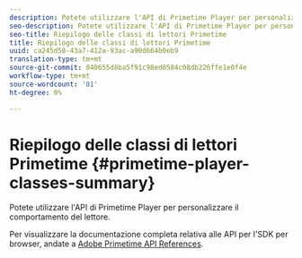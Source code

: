 ```yaml
---
description: Potete utilizzare l'API di Primetime Player per personalizzare il comportamento del lettore.
seo-description: Potete utilizzare l'API di Primetime Player per personalizzare il comportamento del lettore.
seo-title: Riepilogo delle classi di lettori Primetime
title: Riepilogo delle classi di lettori Primetime
uuid: ca245d58-43a7-412a-93ac-a90d664b0eb9
translation-type: tm+mt
source-git-commit: 040655d8ba5f91c98ed0584c08db226ffe1e0f4e
workflow-type: tm+mt
source-wordcount: '81'
ht-degree: 0%

---
```



# Riepilogo delle classi di lettori Primetime {#primetime-player-classes-summary}

Potete utilizzare l&#39;API di Primetime Player per personalizzare il comportamento del lettore.

Per visualizzare la documentazione completa relativa alle API per l&#39;SDK per browser, andate a [ Adobe Primetime API References](https://help.adobe.com/en_US/primetime/api/index.html#api-Adobe_Primetime_API_References).
